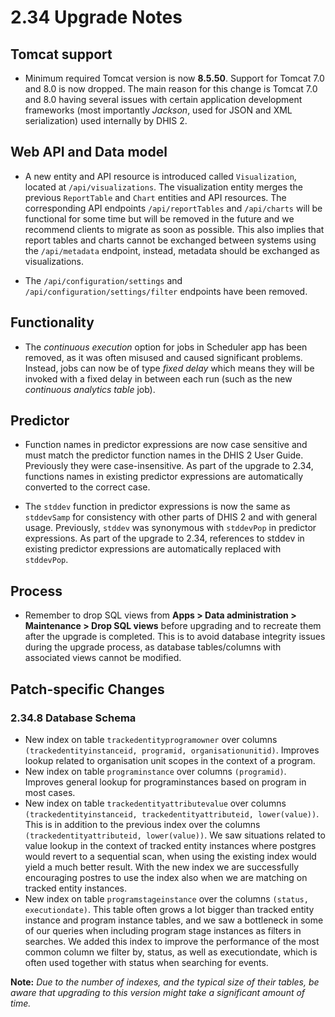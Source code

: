 # 2.34 Upgrade Notes

## Tomcat support

- Minimum required Tomcat version is now **8.5.50**. Support for Tomcat 7.0 and 8.0 is now dropped. The main reason for this change is Tomcat 7.0 and 8.0 having several issues with certain application development frameworks (most importantly _Jackson_, used for JSON and XML serialization) used internally by DHIS 2. 

## Web API and Data model

- A new entity and API resource is introduced called `Visualization`, located at `/api/visualizations`. The visualization entity merges the previous `ReportTable` and `Chart` entities and API resources. The corresponding API endpoints `/api/reportTables` and `/api/charts` will be functional for some time but will be removed in the future and we recommend clients to migrate as soon as possible. This also implies that report tables and charts cannot be exchanged between systems using the `/api/metadata` endpoint, instead, metadata should be exchanged as visualizations.

- The `/api/configuration/settings` and `/api/configuration/settings/filter` endpoints have been removed.

## Functionality

- The _continuous execution_ option for jobs in Scheduler app has been removed, as it was often misused and caused significant problems. Instead, jobs can now be of type _fixed delay_ which means they will be invoked with a fixed delay in between each run (such as the new _continuous analytics table_ job).

## Predictor

- Function names in predictor expressions are now case sensitive and must match the predictor function names in the DHIS 2 User Guide. Previously they were case-insensitive. As part of the upgrade to 2.34, functions names in existing predictor expressions are automatically converted to the correct case.

- The `stddev` function in predictor expressions is now the same as `stddevSamp` for consistency with other parts of DHIS 2 and with general usage. Previously, `stddev` was synonymous with `stddevPop` in predictor expressions. As part of the upgrade to 2.34, references to stddev in existing predictor expressions are automatically replaced with `stddevPop`.

## Process

- Remember to drop SQL views from **Apps > Data administration > Maintenance > Drop SQL views** before upgrading and to recreate them after the upgrade is completed. This is to avoid database integrity issues during the upgrade process, as database tables/columns with associated views cannot be modified.

## Patch-specific Changes

### 2.34.8 Database Schema

- New index on table `trackedentityprogramowner` over columns `(trackedentityinstanceid, programid, organisationunitid)`. Improves lookup related to organisation unit scopes in the context of a program.
- New index on table `programinstance` over columns `(programid)`. Improves general lookup for programinstances based on program in most cases.
- New index on table `trackedentityattributevalue` over columns `(trackedentityinstanceid, trackedentityattributeid, lower(value))`. This is in addition to the previous index over the columns `(trackedentityattributeid, lower(value))`. We saw situations related to value lookup in the context of tracked entity instances where postgres would revert to a sequential scan, when using the existing index would yield a much better result. With the new index we are successfully encouraging postres to use the index also when we are matching on tracked entity instances.
- New index on table `programstageinstance` over the columns `(status, executiondate)`. This table often grows a lot bigger than tracked entity instance and program instance tables, and we saw a bottleneck in some of our queries when including program stage instances as filters in searches. We added this index to improve the performance of the most common column we filter by, status, as well as executiondate, which is often used together with status when searching for events.

**Note:** *Due to the number of indexes, and the typical size of their tables, be aware that upgrading to this version might take a significant amount of time.*
